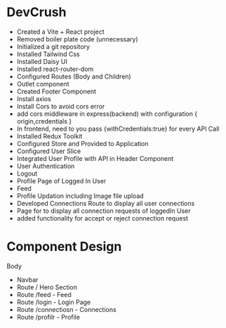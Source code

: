 # DevCrush 

- Created a Vite + React project
- Removed boiler plate code (unnecessary)
- Initialized a git repository
- Installed Tailwind Css
- Installed Daisy UI
- Installed react-router-dom
- Configured Routes (Body and Children)
- Outlet component
- Created Footer Component
- Install axios
- Install Cors to avoid cors error
- add cors middleware in express(backend) with configuration
     {
        origin,credentials
     }
- In frontend, need  to you pass {withCredentials:true} for every API Call
- Installed Redux Toolkit
- Configured Store and Provided to Application
- Configured User Slice
- Integrated User Profile with API in Header Component
- User Authentication
- Logout
- Profile Page of Logged In User
- Feed
- Profile Updation including Image file upload
- Developed Connections Route to display all user connections
- Page for to display all connection requests of loggedIn User
- added functionality for accept or reject connection request






# Component Design

Body
 - Navbar
 - Route / Hero Section
 - Route /feed - Feed
 - Route /login - Login Page
 - Route /connectiosn - Connections
 - Route /profilr - Profile
